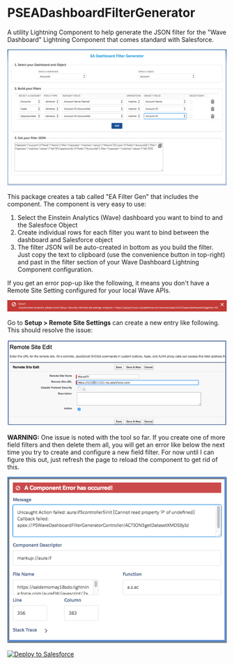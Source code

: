 # PSEADashboardFilterGenerator
A utility Lightning Component to help generate the JSON filter for the "Wave Dashboard" Lightning Component that comes standard with Salesforce.

![alt text](https://github.com/thedges/PSEADashboardFilterGenerator/blob/master/PSEADashboardFilterGenerator.png "Sample Image")

This package creates a tab called "EA Filter Gen" that includes the component. The component is very easy to use:

  1. Select the Einstein Analytics (Wave) dashboard you want to bind to and the Salesfoce Object
  2. Create individual rows for each filter you want to bind between the dashboard and Salesforce object
  3. The filter JSON will be auto-created in bottom as you build the filter. Just copy the text to clipboard (use the convenience button in top-right) and past in the filter section of your Wave Dashboard Lightning Component configuration.

If you get an error pop-up like the following, it means you don't have a Remote Site Setting configured for your local Wave APIs.

![alt text](https://github.com/thedges/PSEADashboardFilterGenerator/blob/master/unauthorized-endpoint.png "Sample Image")

Go to <b>Setup > Remote Site Settings</b> can create a new entry like following. This should resolve the issue:

![alt text](https://github.com/thedges/PSEADashboardFilterGenerator/blob/master/remote-site.png "Sample Image")

<b>WARNING:</b> One issue is noted with the tool so far. If you create one of more field filters and then delete them all, you will get an error like below the next time you try to create and configure a new field filter. For now until I can figure this out, just refresh the page to reload the component to get rid of this.

![alt text](https://github.com/thedges/PSEADashboardFilterGenerator/blob/master/error.png "Sample Image")

<a href="https://githubsfdeploy.herokuapp.com">
  <img alt="Deploy to Salesforce"
       src="https://raw.githubusercontent.com/afawcett/githubsfdeploy/master/deploy.png">
</a>

